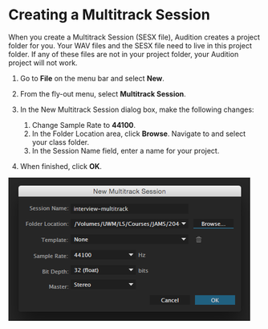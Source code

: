 # Creating a Multitrack Session

When you create a Multitrack Session \(SESX file\), Audition creates a project folder for you. Your WAV files and the SESX file need to live in this project folder. If any of these files are not in your project folder, your Audition project will not work.

1. Go to **File** on the menu bar and select **New**.
2. From the fly-out menu, select **Multitrack Session**.
3. In the New Multitrack Session dialog box, make the following changes:  
   1. Change Sample Rate to **44100**.  
   2. In the Folder Location area, click **Browse**. Navigate to and select your class folder.  
   3. In the Session Name field, enter a name for your project.

4. When finished, click **OK**.

![Creating a Multitrack Session.](/assets/creating-multitrack-session.png)

